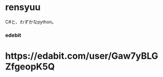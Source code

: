 # rensyuu
C#と、わずかなpython。
<h3>edebit</h3>
<h1 href='https://edabit.com/user/Gaw7yBLGZfgeopK5Q'>https://edabit.com/user/Gaw7yBLGZfgeopK5Q</h1>
